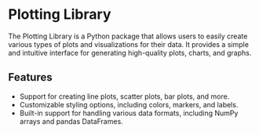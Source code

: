 # Plotting Library

The Plotting Library is a Python package that allows users to easily create various types of plots and visualizations for their data. It provides a simple and intuitive interface for generating high-quality plots, charts, and graphs.

## Features

- Support for creating line plots, scatter plots, bar plots, and more.
- Customizable styling options, including colors, markers, and labels.
- Built-in support for handling various data formats, including NumPy arrays and pandas DataFrames.